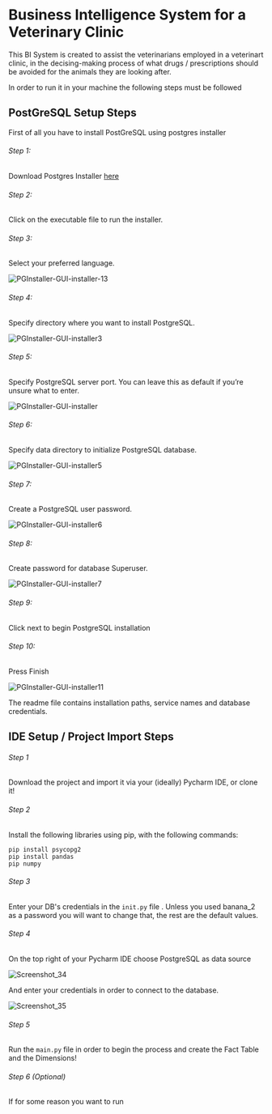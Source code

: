 # Business Intelligence System for a Veterinary Clinic

This BI System is created to assist the veterinarians employed in a veterinart clinic, in the decising-making process of what drugs / prescriptions should be avoided for the animals they are looking after.

In order to run it in your machine the following steps must be followed

## PostGreSQL Setup Steps

First of all you have to install PostGreSQL using postgres installer 

###### Step 1:

Download Postgres Installer [here](https://www.postgresql.org/download/)

###### Step 2:

Click on the executable file to run the installer.

###### Step 3:

Select your preferred language.


![PGInstaller-GUI-installer-13](https://user-images.githubusercontent.com/24418024/150790398-3b5b267f-ce0b-420d-a165-742d75d2a8d0.jpg)


###### Step 4:

Specify directory where you want to install PostgreSQL.


![PGInstaller-GUI-installer3](https://user-images.githubusercontent.com/24418024/150790429-060a5885-3881-49ee-a6bb-95ec33701c47.jpg)


###### Step 5:

Specify PostgreSQL server port. You can leave this as default if you’re unsure what to enter.


![PGInstaller-GUI-installer](https://user-images.githubusercontent.com/24418024/150790451-16398af2-6750-4fbc-a55c-bdb39ab7a52b.jpg)


###### Step 6:

Specify data directory to initialize PostgreSQL database.

![PGInstaller-GUI-installer5](https://user-images.githubusercontent.com/24418024/150790757-c437ef1b-1e98-4255-a7d3-8143bf88f9e0.jpg)


###### Step 7:

Create a PostgreSQL user password.

![PGInstaller-GUI-installer6](https://user-images.githubusercontent.com/24418024/150790812-4df0e3a0-d60d-4592-adab-a869b97622f7.jpg)



###### Step 8:

Create password for database Superuser.

![PGInstaller-GUI-installer7](https://user-images.githubusercontent.com/24418024/150790802-9d3507c9-3db7-487f-a98d-a05a3b9f0844.jpg)


###### Step 9:

Click next to begin PostgreSQL installation


###### Step 10:

Press Finish

![PGInstaller-GUI-installer11](https://user-images.githubusercontent.com/24418024/150818960-add32e85-aa7d-4b2b-8548-d140b437b4ca.jpg)

The readme file contains installation paths, service names and database credentials.

## IDE Setup / Project Import Steps

###### Step 1

Download the project and import it via your (ideally) Pycharm IDE, or clone it!


###### Step 2

Install the following libraries using pip, with the following commands:

```
pip install psycopg2
pip install pandas
pip numpy
```

###### Step 3

Enter your DB's credentials in the ```init.py``` file .
Unless you used banana_2 as a password you will want to change that, the rest are the default values.


###### Step 4

On the top right of your Pycharm IDE choose PostgreSQL as data source

![Screenshot_34](https://user-images.githubusercontent.com/24418024/150837452-7840ba04-d941-406e-9db6-32c04d933f5a.png)

And enter your credentials in order to connect to the database.

![Screenshot_35](https://user-images.githubusercontent.com/24418024/150837787-84a62281-ab6b-4900-921b-24b174982eb7.png)


###### Step 5

Run the ```main.py``` file in order to begin the process and create the Fact Table and the Dimensions!

###### Step 6 (Optional)

If for some reason you want to run
